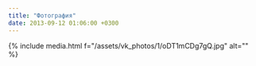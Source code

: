 ```yaml
---
title: "Фотография"
date: 2013-09-12 01:06:00 +0300
---
```



{% include media.html f="/assets/vk_photos/1/oDT1mCDg7gQ.jpg" alt="" %}
